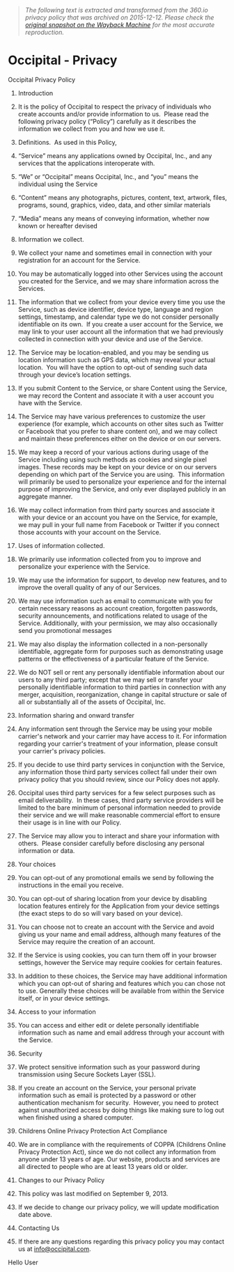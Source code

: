 > *The following text is extracted and transformed from the 360.io privacy policy that was archived on 2015-12-12. Please check the [original snapshot on the Wayback Machine](https://web.archive.org/web/20151212003822id_/http%3A//occipital.com/legal/privacy) for the most accurate reproduction.*

# Occipital - Privacy

Occipital Privacy Policy

  1. Introduction


  1. It is the policy of Occipital to respect the privacy of individuals who create accounts and/or provide information to us.  Please read the following privacy policy (“Policy”) carefully as it describes the information we collect from you and how we use it.


  2. Definitions.  As used in this Policy,


  1. “Service” means any applications owned by Occipital, Inc., and any services that the applications interoperate with.
  2. “We” or “Occipital” means Occipital, Inc., and “you” means the individual using the Service
  3. “Content” means any photographs, pictures, content, text, artwork, files, programs, sound, graphics, video, data, and other similar materials
  4. “Media” means any means of conveying information, whether now known or hereafter devised


  3. Information we collect.


  1. We collect your name and sometimes email in connection with your registration for an account for the Service.  
  2. You may be automatically logged into other Services using the account you created for the Service, and we may share information across the Services. 
  3. The information that we collect from your device every time you use the Service, such as device identifier, device type, language and region settings, timestamp, and calendar type we do not consider personally identifiable on its own.  If you create a user account for the Service, we may link to your user account all the information that we had previously collected in connection with your device and use of the Service.
  4. The Service may be location-enabled, and you may be sending us location information such as GPS data, which may reveal your actual location.  You will have the option to opt-out of sending such data through your device’s location settings. 
  5. If you submit Content to the Service, or share Content using the Service, we may record the Content and associate it with a user account you have with the Service.  
  6. The Service may have various preferences to customize the user experience (for example, which accounts on other sites such as Twitter or Facebook that you prefer to share content on), and we may collect and maintain these preferences either on the device or on our servers. 
  7. We may keep a record of your various actions during usage of the Service including using such methods as cookies and single pixel images. These records may be kept on your device or on our servers depending on which part of the Service you are using.  This information will primarily be used to personalize your experience and for the internal purpose of improving the Service, and only ever displayed publicly in an aggregate manner.
  8. We may collect information from third party sources and associate it with your device or an account you have on the Service, for example, we may pull in your full name from Facebook or Twitter if you connect those accounts with your account on the Service.


  4. Uses of information collected.


  1. We primarily use information collected from you to improve and personalize your experience with the Service.  
  2. We may use the information for support, to develop new features, and to improve the overall quality of any of our Services.
  3. We may use information such as email to communicate with you for certain necessary reasons as account creation, forgotten passwords, security announcements, and notifications related to usage of the Service. Additionally, with your permission, we may also occasionally send you promotional messages
  4. We may also display the information collected in a non-personally identifiable, aggregate form for purposes such as demonstrating usage patterns or the effectiveness of a particular feature of the Service.
  5. We do NOT sell or rent any personally identifiable information about our users to any third party; except that we may sell or transfer your personally identifiable information to third parties in connection with any merger, acquisition, reorganization, change in capital structure or sale of all or substantially all of the assets of Occipital, Inc.


  5. Information sharing and onward transfer


  1. Any information sent through the Service may be using your mobile carrier's network and your carrier may have access to it. For information regarding your carrier's treatment of your information, please consult your carrier's privacy policies.
  2. If you decide to use third party services in conjunction with the Service, any information those third party services collect fall under their own privacy policy that you should review, since our Policy does not apply.
  3. Occipital uses third party services for a few select purposes such as email deliverability.  In these cases, third party service providers will be limited to the bare minimum of personal information needed to provide their service and we will make reasonable commercial effort to ensure their usage is in line with our Policy.
  4. The Service may allow you to interact and share your information with others.  Please consider carefully before disclosing any personal information or data.


  6. Your choices


  1. You can opt-out of any promotional emails we send by following the instructions in the email you receive. 
  2. You can opt-out of sharing location from your device by disabling location features entirely for the Application from your device settings (the exact steps to do so will vary based on your device).
  3. You can choose not to create an account with the Service and avoid giving us your name and email address, although many features of the Service may require the creation of an account. 
  4. If the Service is using cookies, you can turn them off in your browser settings, however the Service may require cookies for certain features. 
  5. In addition to these choices, the Service may have additional information which you can opt-out of sharing and features which you can chose not to use. Generally these choices will be available from within the Service itself, or in your device settings.


  7. Access to your information


  1. You can access and either edit or delete personally identifiable information such as name and email address through your account with the Service. 


  8. Security


  1. We protect sensitive information such as your password during transmission using Secure Sockets Layer (SSL).
  2. If you create an account on the Service, your personal private information such as email is protected by a password or other authentication mechanism for security.  However, you need to protect against unauthorized access by doing things like making sure to log out when finished using a shared computer.


  9. Childrens Online Privacy Protection Act Compliance


  1. We are in compliance with the requirements of COPPA (Childrens Online Privacy Protection Act), since we do not collect any information from anyone under 13 years of age. Our website, products and services are all directed to people who are at least 13 years old or older.


  10. Changes to our Privacy Policy


  1. This policy was last modified on September 9, 2013.
  2. If we decide to change our privacy policy, we will update modification date above.


  11. Contacting Us 


  1. If there are any questions regarding this privacy policy you may contact us at info@occipital.com.



Hello User 
